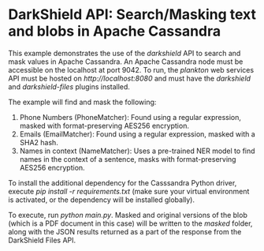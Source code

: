 # DarkShield API: Search/Masking text and blobs in Apache Cassandra

This example demonstrates the use of the *darkshield* API to search and 
mask values in Apache Cassandra.
An Apache Cassandra node must be accessible on the localhost at port 9042.
To run, the *plankton* web services API must be hosted on
*http://localhost:8080* and must have the *darkshield* and *darkshield-files*
plugins installed.

The example will find and mask the following:

1.  Phone Numbers (PhoneMatcher): Found using a regular expression, masked with format-preserving AES256 encryption.
2.  Emails (EmailMatcher): Found using a regular expression, masked with a SHA2 hash.
3.  Names in context (NameMatcher): Uses a pre-trained NER model to find names in the context of a sentence, masks with format-preserving AES256 encryption.

To install the additional dependency for the Casssandra Python driver, execute *pip install -r requirements.txt* 
(make sure your virtual environment is activated, or the dependency will 
be installed globally).

To execute, run *python main.py*.
Masked and original versions of the blob (which is a PDF document in this case) will be written to the *masked* folder,
along with the JSON results returned as a part of the response from the DarkShield Files API.

